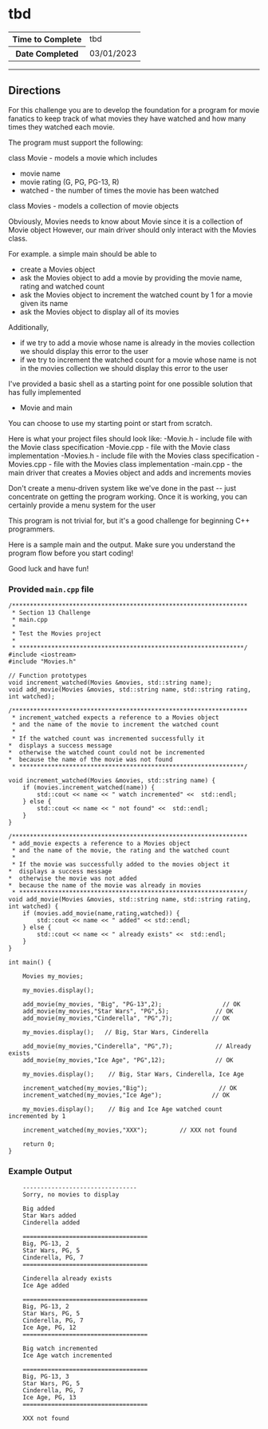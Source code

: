# tbd

<table>
<tr>
<th>Time to Complete</th>
<td>tbd</td>
</tr>
<tr>
<th>Date Completed</th>
<td>03/01/2023</td>
</tr>
</table>

<hr />

## Directions

For this challenge you are to develop the foundation for a program 
for movie fanatics to keep track of what movies they have watched
and how many times they watched each movie.

The program must support the following:

class Movie - models a movie which includes
- movie name
- movie rating (G, PG, PG-13, R)
- watched - the number of times the movie has been watched

class Movies - models a collection of movie objects

Obviously, Movies needs to know about Movie since it is a collection of Movie object
However, our main driver should only interact with the Movies class.

For example. a simple main should be able to
- create a Movies object
- ask the Movies object to add a movie by providing the movie name, rating and watched count
- ask the Movies object to increment the watched count by 1 for a movie given its name
- ask the Movies object to display all of its movies

Additionally, 
- if we try to add a movie whose name is already in the movies collection 
we should display this error to the user
- if we try to increment the watched count for a movie whose name is not in the movies
collection we should display this error to the user

I've provided a basic shell as a starting point for one possible solution 
that has fully implemented
- Movie and main

You can choose to use my starting point or start from scratch.

Here is what your project files should look like:
-Movie.h - include file with the Movie class specification
-Movie.cpp -  file with the Movie class implementation
-Movies.h - include file with the Movies class specification
-Movies.cpp -  file with the Movies class implementation
-main.cpp - the main driver that creates a Movies object and adds and increments movies

Don't create a menu-driven system like we've done in the past -- just concentrate on getting
the program working. Once it is working, you can certainly provide a menu system for the user

This program is not trivial for, but it's a good challenge for beginning C++ programmers.

Here is a sample main and the output. Make sure you understand the program flow before
you start coding!

Good luck and have fun!

### Provided `main.cpp` file

```
/******************************************************************
 * Section 13 Challenge
 * main.cpp
 * 
 * Test the Movies project
 * 
 * ***************************************************************/
#include <iostream>
#include "Movies.h"

// Function prototypes
void increment_watched(Movies &movies, std::string name);
void add_movie(Movies &movies, std::string name, std::string rating, int watched);

/******************************************************************
 * increment_watched expects a reference to a Movies object 
 * and the name of the movie to increment the watched count
 *
 * If the watched count was incremented successfully it
*  displays a success message
*  otherwise the watched count could not be incremented
*  because the name of the movie was not found
 * ***************************************************************/

void increment_watched(Movies &movies, std::string name) {
    if (movies.increment_watched(name)) {
        std::cout << name << " watch incremented" <<  std::endl;
    } else {
        std::cout << name << " not found" <<  std::endl;
    }
}

/******************************************************************
 * add_movie expects a reference to a Movies object 
 * and the name of the movie, the rating and the watched count
 *
 * If the movie was successfully added to the movies object it
*  displays a success message
*  otherwise the movie was not added 
*  because the name of the movie was already in movies
 * ***************************************************************/
void add_movie(Movies &movies, std::string name, std::string rating, int watched) {
    if (movies.add_movie(name,rating,watched)) {
        std::cout << name << " added" << std::endl;
    } else {
        std::cout << name << " already exists" <<  std::endl;
    }
}

int main() {
    
    Movies my_movies;
    
    my_movies.display();
    
    add_movie(my_movies, "Big", "PG-13",2);                 // OK
    add_movie(my_movies,"Star Wars", "PG",5);             // OK
    add_movie(my_movies,"Cinderella", "PG",7);           // OK
     
    my_movies.display();   // Big, Star Wars, Cinderella
    
    add_movie(my_movies,"Cinderella", "PG",7);            // Already exists
    add_movie(my_movies,"Ice Age", "PG",12);              // OK
 
    my_movies.display();    // Big, Star Wars, Cinderella, Ice Age
    
    increment_watched(my_movies,"Big");                    // OK
    increment_watched(my_movies,"Ice Age");              // OK
    
    my_movies.display();    // Big and Ice Age watched count incremented by 1
    
    increment_watched(my_movies,"XXX");         // XXX not found

	return 0;
}
```

### Example Output
```
    --------------------------------
    Sorry, no movies to display

    Big added
    Star Wars added
    Cinderella added

    ===================================
    Big, PG-13, 2
    Star Wars, PG, 5
    Cinderella, PG, 7
    ===================================

    Cinderella already exists
    Ice Age added

    ===================================
    Big, PG-13, 2
    Star Wars, PG, 5
    Cinderella, PG, 7
    Ice Age, PG, 12
    ===================================

    Big watch incremented
    Ice Age watch incremented

    ===================================
    Big, PG-13, 3
    Star Wars, PG, 5
    Cinderella, PG, 7
    Ice Age, PG, 13
    ===================================

    XXX not found
```
